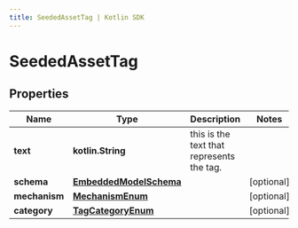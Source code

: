 ```yaml
---
title: SeededAssetTag | Kotlin SDK
---
```



# SeededAssetTag

## Properties
Name | Type | Description | Notes
------------ | ------------- | ------------- | -------------
**text** | **kotlin.String** | this is the text that represents the tag. | 
**schema** | [**EmbeddedModelSchema**](EmbeddedModelSchema) |  |  [optional]
**mechanism** | [**MechanismEnum**](MechanismEnum) |  |  [optional]
**category** | [**TagCategoryEnum**](TagCategoryEnum) |  |  [optional]



